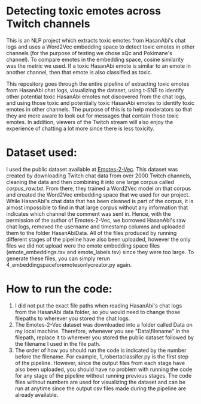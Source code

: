 # Detecting toxic emotes across Twitch channels
This is an NLP project which extracts toxic emotes from HasanAbi's chat logs and uses a Word2Vec embedding space to detect toxic emotes in other channels (for the purpose of testing we chose xQc and Pokimane's channel).
To compare emotes in the embedding space, cosine similarity was the metric we used. If a toxic HasanAbi emote is similar to an emote in another channel, then that emote is also classified as toxic.

This repository goes through the entire pipeline of extracting toxic emotes from HasanAbi chat logs, visualizing the dataset, using t-SNE to identify other potential toxic HasanAbi emotes not discovered from the chat logs, and using those toxic and potentially toxic HasanAbi emotes to identify toxic emotes in other channels. The purpose of this is to help moderators so that they are more aware to look out for messages that contain those toxic emotes. In addition, viewers of the Twitch stream will also enjoy the experience of chatting a lot more since there is less toxicity.

# Dataset used:
I used the public dataset available at [Emotes-2-Vec](https://zenodo.org/records/8012284). This dataset was created by downloading Twitch chat data from over 2000 Twitch channels, cleaning the data and then combining it into one large corpus called *corpus_raw.txt*. From there, they trained a Word2Vec model on that corpus and created the Word2Vec embedding space that we used for our project. While HasanAbi's chat data that has been cleaned is part of the corpus, it is almost impossible to find in that large corpus without any information that indicates which channel the comment was sent in. Hence, with the permission of the author of Emotes-2-Vec, we borrowed HasanAbi's raw chat logs, removed the username and timestamp columns and uploaded them to the folder HasanAbiData. All of the files produced by running different stages of the pipeline have also been uploaded, however the only files we did not upload were the emote embedding space files (emote_embeddings.tsv and emote_labels.tsv) since they were too large. To generate these files, you can simply rerun 4_embeddingspaceforemotesonlycreator.py again.

# How to run the code:
1. I did not put the exact file paths when reading HasanAbi's chat logs from the HasanAbi data folder, so you would need to change those filepaths to wherever you stored the chat logs.
2. The Emotes-2-Vec dataset was downloaded into a folder called Data on my local machine. Therefore, whenever you see "Data\filename" in the filepath, replace it to wherever you stored the public dataset followed by the filename I used in the file path.
3. The order of how you should run the code is indicated by the number before the filename. For example, 1_robertaclassifer.py is the first step of the pipeline. However, since the output files from each stage have also been uploaded, you should have no problem with running the code for any stage of the pipeline without running previous stages. The code files without numbers are used for visualizing the dataset and can be run at anytime since the output csv files made during the pipeline are already available.
